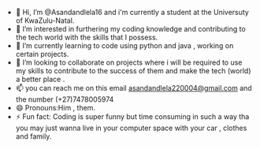 - 👋 Hi, I’m @Asandandlela16 and i'm currently a student at the Universuty of KwaZulu-Natal.
- 👀 I’m interested in furthering my coding knowledge and contributing to the tech world with the skills that I possess.
- 🌱 I’m currently learning to code using python and java , working on certain projects.
- 💞️ I’m looking to collaborate on projects where i will be required to use my skills to contribute to the success of them and make the tech (world) a better place .
- 📫 you can reach me on this email asandandlela220004@gmail.com and the number (+27)7478005974
- 😄 Pronouns:Him , them.
- ⚡ Fun fact: Coding is super funny but time consuming in such a way tha you may just wanna live in your computer space with your car , clothes and family.

<!---
Asandandlela16/Asandandlela16 is a ✨ special ✨ repository because its `README.md` (this file) appears on your GitHub profile.
You can click the Preview link to take a look at your changes.
--->
